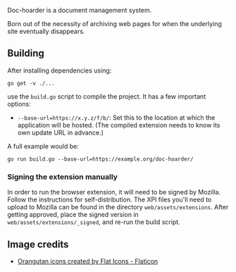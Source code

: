 Doc-hoarder is a document management system.

Born out of the necessity of archiving web pages for when the underlying site eventually disappears.


Building
--------
After installing dependencies using:
```
go get -v ./...
```
use the `build.go` script to compile the project. It has a few important options:

* `--base-url=https://x.y.z/f/b/`: Set this to the location at which the application will be hosted. (The compiled extension needs to know its own update URL in advance.)

A full example would be:

```
go run build.go --base-url=https://example.org/doc-hoarder/
```

### Signing the extension manually
In order to run the browser extension, it will need to be signed by Mozilla. Follow the instructions for self-distribution.
The XPI files you'll need to upload to Mozilla can be found in the directory `web/assets/extensions`. After getting approved, place the signed version in `web/assets/extensions/_signed`, and re-run the build script.

Image credits
-------------
* [Orangutan icons created by Flat Icons - Flaticon](https://www.flaticon.com/free-icons/orangutan)
